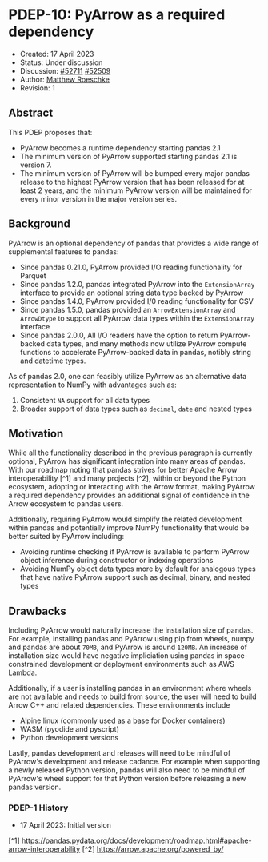 # PDEP-10: PyArrow as a required dependency

- Created: 17 April 2023
- Status: Under discussion
- Discussion: [#52711](https://github.com/pandas-dev/pandas/pull/52711)
              [#52509](https://github.com/pandas-dev/pandas/issues/52509)
- Author: [Matthew Roeschke](https://github.com/mroeschke)
- Revision: 1

## Abstract

This PDEP proposes that:

- PyArrow becomes a runtime dependency starting pandas 2.1
- The minimum version of PyArrow supported starting pandas 2.1 is version 7.
- The minimum version of PyArrow will be bumped every major pandas release to the highest
  PyArrow version that has been released for at least 2 years, and the minimum PyArrow version will be
  maintained for every minor version in the major version series.

## Background

PyArrow is an optional dependency of pandas that provides a wide range of supplemental features to pandas:

- Since pandas 0.21.0, PyArrow provided I/O reading functionality for Parquet
- Since pandas 1.2.0, pandas integrated PyArrow into the `ExtensionArray` interface to provide an optional string data type backed by PyArrow
- Since pandas 1.4.0, PyArrow provided I/0 reading functionality for CSV
- Since pandas 1.5.0, pandas provided an `ArrowExtensionArray` and `ArrowDtype` to support all PyArrow data types within the `ExtensionArray` interface
- Since pandas 2.0.0, All I/O readers have the option to return PyArrow-backed data types, and many methods now utilize PyArrow compute functions to
accelerate PyArrow-backed data in pandas, notibly string and datetime types.

As of pandas 2.0, one can feasibly utilize PyArrow as an alternative data representation to NumPy with advantages such as:

1. Consistent ``NA`` support for all data types
2. Broader support of data types such as ``decimal``, ``date`` and nested types

## Motivation

While all the functionality described in the previous paragraph is currently optional, PyArrow has significant integration into many areas
of pandas. With our roadmap noting that pandas strives for better Apache Arrow interoperability [^1] and many projects [^2], within or beyond the Python ecosystem, adopting or interacting with the Arrow format, making PyArrow a required dependency provides an additional signal of confidence in the Arrow
ecosystem to pandas users.

Additionally, requiring PyArrow would simplify the related development within pandas and potentially improve NumPy functionality that would be better suited
by PyArrow including:

- Avoiding runtime checking if PyArrow is available to perform PyArrow object inference during constructor or indexing operations
- Avoiding NumPy object data types more by default for analogous types that have native PyArrow support such as decimal, binary, and nested types

## Drawbacks

Including PyArrow would naturally increase the installation size of pandas. For example, installing pandas and PyArrow using pip from wheels, numpy and pandas
are about `70MB`, and PyArrow is around `120MB`. An increase of installation size would have negative impliciation using pandas in space-constrained development
or deployment environments such as AWS Lambda.

Additionally, if a user is installing pandas in an environment where wheels are not available and needs to build from source, the user will need to build Arrow C++ and related dependencies. These environments include

- Alpine linux (commonly used as a base for Docker containers)
- WASM (pyodide and pyscript)
- Python development versions

Lastly, pandas development and releases will need to be mindful of PyArrow's development and release cadance. For example when supporting a newly released Python version, pandas will also need to be mindful of PyArrow's wheel support for that Python version before releasing a new pandas version.

### PDEP-1 History

- 17 April 2023: Initial version

[^1] <https://pandas.pydata.org/docs/development/roadmap.html#apache-arrow-interoperability>
[^2] <https://arrow.apache.org/powered_by/>

